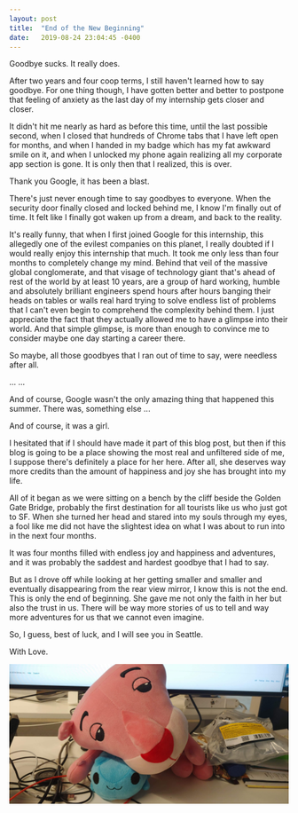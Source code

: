 ```yaml
---
layout: post
title:  "End of the New Beginning"
date:   2019-08-24 23:04:45 -0400
---
```


Goodbye sucks. It really does.

After two years and four coop terms, I still haven't learned how to say goodbye.
For one thing though, I have gotten better and better to postpone that feeling of anxiety as the last day of my internship gets closer and closer.

It didn't hit me nearly as hard as before this time, until the last possible second,
when I closed that hundreds of Chrome tabs that I have left open for months,
and when I handed in my badge which has my fat awkward smile on it,
and when I unlocked my phone again realizing all my corporate app section is gone.
It is only then that I realized, this is over.

Thank you Google, it has been a blast.

There's just never enough time to say goodbyes to everyone. When the security door finally closed and locked behind me,
I know I'm finally out of time. It felt like I finally got waken up from a dream, and back to the reality.

It's really funny, that when I first joined Google for this internship, this allegedly one of the evilest companies on this planet,
I really doubted if I would really enjoy this internship that much. It took me only less than four months to completely change my mind.
Behind that veil of the massive global conglomerate, and that visage of technology giant that's ahead of rest of the world by at least 10 years,
are a group of hard working, humble and absolutely brilliant engineers spend hours after hours banging their heads on tables or walls real hard trying
to solve endless list of problems that I can't even begin to comprehend the complexity behind them.
I just appreciate the fact that they actually allowed me to have a glimpse into their world.
And that simple glimpse, is more than enough to convince me to consider maybe one day starting a career there.

So maybe, all those goodbyes that I ran out of time to say, were needless after all.

... ...

And of course, Google wasn't the only amazing thing that happened this summer. There was, something else ...

And of course, it was a girl.

I hesitated that if I should have made it part of this blog post,
but then if this blog is going to be a place showing the most real and unfiltered side of me,
I suppose there's definitely a place for her here.
After all, she deserves way more credits than the amount of happiness and joy she has brought into my life.

All of it began as we were sitting on a bench by the cliff beside the Golden Gate Bridge, probably the first destination for all tourists like us who just got to SF.
When she turned her head and stared into my souls through my eyes, a fool like me did not have the slightest idea on what I was about to run into in the next four months.

It was four months filled with endless joy and happiness and adventures, and it was probably the saddest and hardest goodbye that I had to say.

But as I drove off while looking at her getting smaller and smaller and eventually disappearing from the rear view mirror,
I know this is not the end. This is only the end of beginning.
She gave me not only the faith in her but also the trust in us.
There will be way more stories of us to tell and way more adventures for us that we cannot even imagine.

So, I guess, best of luck, and I will see you in Seattle.

With Love.


![image4](/assets/imgs/img4.jpeg)
